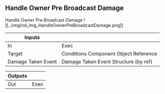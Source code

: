 ## Handle Owner Pre Broadcast Damage
Handle Owner Pre Broadcast Damage
![[../img/nd_img_HandleOwnerPreBroadcastDamage.png]]

|Inputs||
|--|--|
| In | Exec |
| Target | Conditions Component Object Reference |
| Damage Taken Event | Damage Taken Event Structure (by ref) |

|Outputs||
|--|--|
| Out | Exec |
